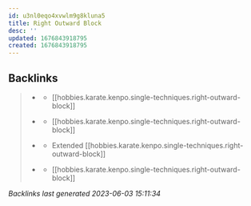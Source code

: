 ```yaml
---
id: u3nl0eqo4xvwlm9g8kluna5
title: Right Outward Block
desc: ''
updated: 1676843918795
created: 1676843918795
---
```


## Backlinks

> - [](..\forms\hobbies.karate.kenpo.forms.long-form-1.md)
>   - [[hobbies.karate.kenpo.single-techniques.right-outward-block]]
>    
> - [](..\forms\hobbies.karate.kenpo.forms.short-form-1.md)
>   - [[hobbies.karate.kenpo.single-techniques.right-outward-block]]
>    
> - [](..\techniques\hobbies.karate.kenpo.techniques.shielding-hammer.md)
>   - Extended [[hobbies.karate.kenpo.single-techniques.right-outward-block]]
>    
> - [](..\techniques\sword-of-destruction.md)
>   - [[hobbies.karate.kenpo.single-techniques.right-outward-block]]

_Backlinks last generated 2023-06-03 15:11:34_
